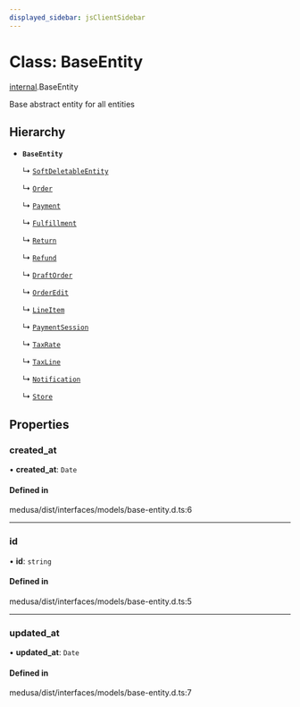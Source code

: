 ```yaml
---
displayed_sidebar: jsClientSidebar
---
```


# Class: BaseEntity

[internal](../modules/internal.md).BaseEntity

Base abstract entity for all entities

## Hierarchy

- **`BaseEntity`**

  ↳ [`SoftDeletableEntity`](internal.SoftDeletableEntity.md)

  ↳ [`Order`](internal.Order.md)

  ↳ [`Payment`](internal.Payment.md)

  ↳ [`Fulfillment`](internal.Fulfillment.md)

  ↳ [`Return`](internal.Return.md)

  ↳ [`Refund`](internal.Refund.md)

  ↳ [`DraftOrder`](internal.DraftOrder.md)

  ↳ [`OrderEdit`](internal.OrderEdit.md)

  ↳ [`LineItem`](internal.LineItem.md)

  ↳ [`PaymentSession`](internal.PaymentSession.md)

  ↳ [`TaxRate`](internal.TaxRate.md)

  ↳ [`TaxLine`](internal.TaxLine.md)

  ↳ [`Notification`](internal-12.Notification.md)

  ↳ [`Store`](internal-25.Store.md)

## Properties

### created\_at

• **created\_at**: `Date`

#### Defined in

medusa/dist/interfaces/models/base-entity.d.ts:6

___

### id

• **id**: `string`

#### Defined in

medusa/dist/interfaces/models/base-entity.d.ts:5

___

### updated\_at

• **updated\_at**: `Date`

#### Defined in

medusa/dist/interfaces/models/base-entity.d.ts:7
